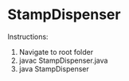 # StampDispenser

Instructions:

1.  Navigate to root folder
2.  javac StampDispenser.java
3.  java StampDispenser
